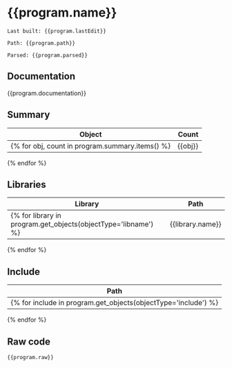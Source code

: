 # {{program.name}}
`Last built: {{program.lastEdit}}`

`Path: {{program.path}}`

`Parsed: {{program.parsed}}`

## Documentation

{{program.documentation}}

## Summary 

| Object | Count | 
| --- | ---: | 
{% for obj, count in program.summary.items() %}| {{obj}} | {{count}} |
{% endfor %}

## Libraries
| Library | Path | 
| --- | --- | 
{% for library in program.get_objects(objectType='libname') %}| {{library.name}} | [{{library.path}}]({{library.path}}) |
{% endfor %}

## Include
| Path | 
| --- | 
{% for include in program.get_objects(objectType='include') %}| [{{include.path}}]({{include.path.as_uri()}}) |
{% endfor %}

## Raw code 

```sas
{{program.raw}}
```